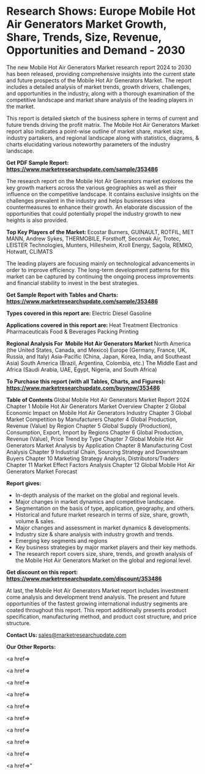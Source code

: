 # Research Shows: Europe Mobile Hot Air Generators Market Growth, Share, Trends, Size, Revenue, Opportunities and Demand - 2030

The new Mobile Hot Air Generators Market research report 2024 to 2030 has been released, providing comprehensive insights into the current state and future prospects of the Mobile Hot Air Generators Market. The report includes a detailed analysis of market trends, growth drivers, challenges, and opportunities in the industry, along with a thorough examination of the competitive landscape and market share analysis of the leading players in the market.

This report is detailed sketch of the business sphere in terms of current and future trends driving the profit matrix. The Mobile Hot Air Generators Market report also indicates a point-wise outline of market share, market size, industry partakers, and regional landscape along with statistics, diagrams, &amp; charts elucidating various noteworthy parameters of the industry landscape.

<strong><b>Get PDF Sample Report: <a href=https://www.marketresearchupdate.com/sample/353486>https://www.marketresearchupdate.com/sample/353486</a></b></strong>

The research report on the Mobile Hot Air Generators market explores the key growth markers across the various geographies as well as their influence on the competitive landscape. It contains exclusive insights on the challenges prevalent in the industry and helps businesses idea countermeasures to enhance their growth. An elaborate discussion of the opportunities that could potentially propel the industry growth to new heights is also provided.

<strong><b>Top Key Players of the Market:
</b></strong>Ecostar Burners, GUINAULT, ROTFIL, MET MANN, Andrew Sykes, THERMOBILE, Forsthoff, Secomak Air, Trotec, LEISTER Technologies, Munters, Hillesheim, Kroll Energy, Sagola, REMKO, Hotwatt, CLIMATS<strong><b>
</b></strong>

The leading players are focusing mainly on technological advancements in order to improve efficiency. The long-term development patterns for this market can be captured by continuing the ongoing process improvements and financial stability to invest in the best strategies.

<strong><b>Get Sample Report with Tables and Charts: <a href=https://www.marketresearchupdate.com/sample/353486>https://www.marketresearchupdate.com/sample/353486</a></b></strong>

<strong><b>Types covered in this report are:
</b></strong>Electric
Diesel
Gasoline<strong><b>
</b></strong>

<strong><b>Applications covered in this report are:
</b></strong>Heat Treatment
Electronics
Pharmaceuticals
Food & Beverages
Packing
Printing<strong><b>
</b></strong>

<strong><b>Regional Analysis For  Mobile Hot Air Generators Market</b></strong><strong><b>
</b></strong>North America (the United States, Canada, and Mexico)
Europe (Germany, France, UK, Russia, and Italy)
Asia-Pacific (China, Japan, Korea, India, and Southeast Asia)
South America (Brazil, Argentina, Colombia, etc.)
The Middle East and Africa (Saudi Arabia, UAE, Egypt, Nigeria, and South Africa)

<strong><b>To Purchase this report (with all Tables, Charts, and Figures): <a href=https://www.marketresearchupdate.com/buynow/353486>https://www.marketresearchupdate.com/buynow/353486</a></b></strong>

<strong><b>Table of Contents</b></strong><strong><b>
</b></strong>Global Mobile Hot Air Generators Market Report 2024
Chapter 1 Mobile Hot Air Generators Market Overview
Chapter 2 Global Economic Impact on Mobile Hot Air Generators Industry
Chapter 3 Global Market Competition by Manufacturers
Chapter 4 Global Production, Revenue (Value) by Region
Chapter 5 Global Supply (Production), Consumption, Export, Import by Regions
Chapter 6 Global Production, Revenue (Value), Price Trend by Type
Chapter 7 Global Mobile Hot Air Generators Market Analysis by Application
Chapter 8 Manufacturing Cost Analysis
Chapter 9 Industrial Chain, Sourcing Strategy and Downstream Buyers
Chapter 10 Marketing Strategy Analysis, Distributors/Traders
Chapter 11 Market Effect Factors Analysis
Chapter 12 Global Mobile Hot Air Generators Market Forecast

<strong><b>Report gives:</b></strong>

- In-depth analysis of the market on the global and regional levels.
- Major changes in market dynamics and competitive landscape.
- Segmentation on the basis of type, application, geography, and others.
- Historical and future market research in terms of size, share, growth, volume &amp; sales.
- Major changes and assessment in market dynamics &amp; developments.
- Industry size &amp; share analysis with industry growth and trends.
- Emerging key segments and regions
- Key business strategies by major market players and their key methods.
- The research report covers size, share, trends, and growth analysis of the Mobile Hot Air Generators Market on the global and regional level.

<strong><b>Get discount on this report: <a href=https://www.marketresearchupdate.com/discount/353486>https://www.marketresearchupdate.com/discount/353486</a></b></strong>

At last, the Mobile Hot Air Generators Market report includes investment come analysis and development trend analysis. The present and future opportunities of the fastest growing international industry segments are coated throughout this report. This report additionally presents product specification, manufacturing method, and product cost structure, and price structure.

<strong><b>Contact Us:
</b></strong>sales@marketresearchupdate.com

<strong>Our Other Reports:</strong>

<a href=></a>

<a href=></a>

<a href=></a>

<a href=></a>

<a href=></a>

<a href=></a>

<a href=></a>

<a href=></a>

<a href=></a>

<a href=></a>"
